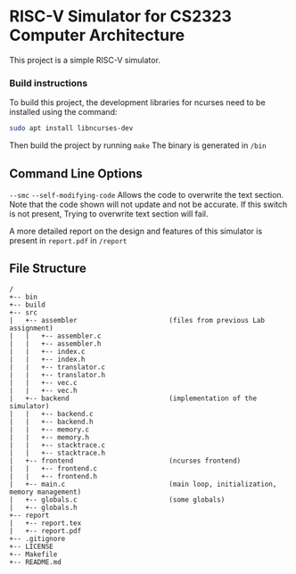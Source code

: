 # RISC-V Simulator for CS2323 Computer Architecture

This project is a simple RISC-V simulator.

### Build instructions
To build this project, the development libraries for ncurses need to be installed using the command:

```bash
sudo apt install libncurses-dev
```

Then build the project by running `make`
The binary is generated in `/bin`

## Command Line Options

`--smc`
`--self-modifying-code`
Allows the code to overwrite the text section. Note that the code shown will not update and not be accurate.
If this switch is not present, Trying to overwrite text section will fail.

A more detailed report on the design and features of this simulator is present in `report.pdf` in `/report`

## File Structure

```
/
+-- bin
+-- build
+-- src
|   +-- assembler                       (files from previous Lab assignment)
|   |   +-- assembler.c
|   |   +-- assembler.h
|   |   +-- index.c
|   |   +-- index.h
|   |   +-- translator.c
|   |   +-- translator.h
|   |   +-- vec.c
|   |   +-- vec.h
|   +-- backend                         (implementation of the simulator)
|   |   +-- backend.c
|   |   +-- backend.h
|   |   +-- memory.c
|   |   +-- memory.h
|   |   +-- stacktrace.c
|   |   +-- stacktrace.h
|   +-- frontend                        (ncurses frontend)
|   |   +-- frontend.c
|   |   +-- frontend.h
|   +-- main.c                          (main loop, initialization, memory management)
|   +-- globals.c                       (some globals)
|   +-- globals.h
+-- report
|   +-- report.tex
|   +-- report.pdf
+-- .gitignore
+-- LICENSE
+-- Makefile
+-- README.md
```